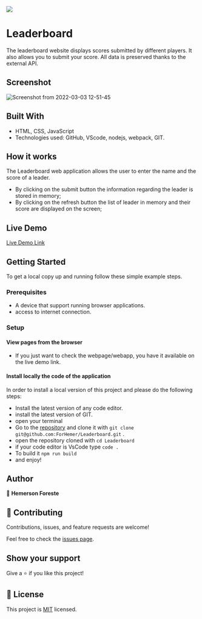 ![](https://img.shields.io/badge/Microverse-blueviolet)

# Leaderboard
The leaderboard website displays scores submitted by different players. It also allows you to submit your score. All data is preserved thanks to the external API.

## Screenshot

![Screenshot from 2022-03-03 12-51-45](https://user-images.githubusercontent.com/88809610/156625470-764e450e-3f57-4080-9a73-bf807da0be9e.png)

## Built With

- HTML, CSS, JavaScript
- Technologies used: GitHub, VScode, nodejs, webpack, GIT.



## How it works

The Leaderboard web application allows the user to enter the name and the score of a leader.
* By clicking on the submit button the information regarding the leader is stored in memory;
* By clicking on the refresh button the list of leader in memory and their score are displayed on the screen;



## Live Demo

[Live Demo Link](https://forhemer.github.io/Leaderboard/)


## Getting Started

To get a local copy up and running follow these simple example steps.

### Prerequisites

- A device that support running browser applications.
- access to internet connection.


### Setup

#### View pages from the browser

- If you just want to check the webpage/webapp, you have it available on the live demo link.

#### Install locally the code of the application

In order to install a local version of this project and please do the following steps:
- Install the latest version of any code editor.
- install the latest version of GIT.
- open your terminal
- Go to the [repository](https://github.com/ForHemer/Leaderboard)  and clone it with `git clone git@github.com:ForHemer/Leaderboard.git` .
- open the repository cloned with `cd Leaderboard`
- if your code editor is VsCode type `code .`
- To build it `npm run build`
- and enjoy!


## Author


👤 **Hemerson Foreste**



## 🤝 Contributing

Contributions, issues, and feature requests are welcome!

Feel free to check the [issues page](https://github.com/ForHemer/Leaderboard/issues).

## Show your support

Give a ⭐️ if you like this project!

## 📝 License

This project is [MIT](LICENCE.md) licensed.
